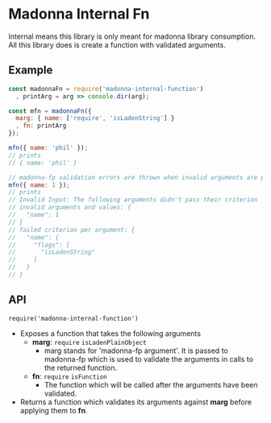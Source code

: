 # Madonna Internal Fn
Internal means this library is only meant for madonna library consumption. All
this library does is create a function with validated arguments.

## Example
```js
const madonnaFn = require('madonna-internal-function')
  , printArg = arg => console.dir(arg);

const mfn = madonnaFn({
  marg: { name: ['require', 'isLadenString'] }
  , fn: printArg
});

mfn({ name: 'phil' });
// prints
// { name: 'phil' }

// madonna-fp validation errors are thrown when invalid arguments are passed
mfn({ name: 1 });
// prints
// Invalid Input: The following arguments didn't pass their criterion
// invalid arguments and values: {
//   "name": 1
// }
// failed criterion per argument: {
//   "name": {
//     "flags": [
//       "isLadenString"
//     ]
//   }
// }
```

## API
`require('madonna-internal-function')`
 - Exposes a function that takes the following arguments
   - **marg**: `require` `isLadenPlainObject`
     - marg stands for 'madonna-fp argument'.  It is passed to madonna-fp which
       is used to validate the arguments in calls to the returned function.
   - **fn**: `require` `isFunction`
     - The function which will be called after the arguments have been validated.
 - Returns a function which validates its arguments against **marg** before
   applying them to **fn**.
